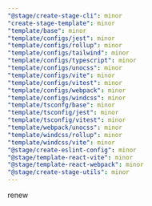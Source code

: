 ```yaml
---
"@stage/create-stage-cli": minor
"create-stage-template": minor
"template/base": minor
"template/configs/jest": minor
"template/configs/rollup": minor
"template/configs/tailwind": minor
"template/configs/typescript": minor
"template/configs/unocss": minor
"template/configs/vite": minor
"template/configs/vitest": minor
"template/configs/webpack": minor
"template/configs/windcss": minor
"template/tsconfg/base": minor
"template/tsconfig/jest": minor
"template/tsconfig/vitest": minor
"template/webpack/unocss": minor
"template/windcss/rollup": minor
"template/windcss/vite": minor
"@stage/create-eslint-config": minor
"@stage/template-react-vite": minor
"@stage/template-react-webpack": minor
"@stage/create-stage-utils": minor
---
```


renew
